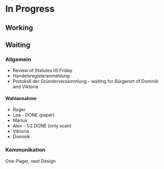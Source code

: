 # In Progress 

## Working


## Waiting

### Allgemein
- Review of Statutes till Friday
- Handelsregisteranmeldung
- Protokoll der Gründerversammlung - waiting for Bürgerort of Dominik and Viktoria

#### Wahlannahme 
- Roger
- Lea - DONE (paper)
- Marius
- Alex - 1/2 DONE (only scan)
- Viktoria
- Dominik

### Kommunikation
One-Pager, next Design
